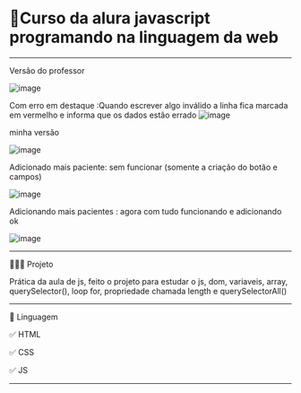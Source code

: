 # 🚀Curso da alura javascript programando na linguagem da web
**************************************************************************************************************
Versão do professor

![image](https://user-images.githubusercontent.com/72118415/168407546-b51870aa-2412-4d07-ade5-8935349327e2.png)

Com erro em destaque :Quando escrever algo inválido a linha fica marcada em vermelho e informa que os dados estão  errado 
![image](https://user-images.githubusercontent.com/72118415/168408831-f7a2febb-4866-43c1-b79f-1fbe81b2941e.png)


minha versão

![image](https://user-images.githubusercontent.com/72118415/168407501-d311ab9a-f9de-4dd0-bc25-68eaf2a1ba89.png)

Adicionado mais paciente: sem funcionar (somente a criação do botão e campos)

![image](https://user-images.githubusercontent.com/72118415/168409639-58d07652-8f32-4d5c-87b4-3a94cb60cfbf.png)

Adicionando mais pacientes : agora com tudo funcionando e adicionando ok 

![image](https://user-images.githubusercontent.com/72118415/168856587-b5ba025f-2ff7-43e4-999b-a75a0dc96bed.png)



*************************************************************************************************************
👩🏻‍💻 Projeto

Prática da aula de js, feito o projeto para estudar o js,  dom, variaveis, array, querySelector(),
loop for, propriedade chamada length e querySelectorAll() 

***********************************************************************************************************
📌 Linguagem

✅ HTML

✅ CSS

✅ JS


***********************************************************************************************************
